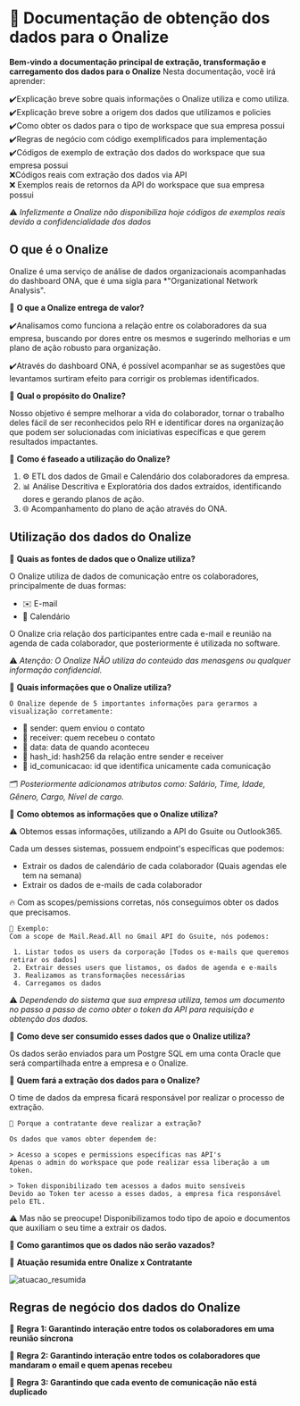 # 🌊 Documentação de obtenção dos dados para o Onalize

**Bem-vindo a documentação principal de extração, transformação e carregamento dos dados para o Onalize**
Nesta documentação, você irá aprender:

✔️Explicação breve sobre quais informações o Onalize utiliza e como utiliza. <br>
✔️Explicação breve sobre a origem dos dados que utilizamos e policies <br>
✔️Como obter os dados para o tipo de workspace que sua empresa possui <br>
✔️Regras de negócio com código exemplificados para implementação <br>
✔️Códigos de exemplo de extração dos dados do workspace que sua empresa possui <br>
❌Códigos reais com extração dos dados via API <br>
❌ Exemplos reais de retornos da API do workspace que sua empresa possui <br>

⚠️ *Infelizmente a Onalize não disponibiliza hoje códigos de exemplos reais devido a confidencialidade dos dados*

## O que é o Onalize

Onalize é uma serviço de análise de dados organizacionais acompanhadas do dashboard ONA, que é uma sigla para *"Organizational Network Analysis".

📌 **O que a Onalize entrega de valor?**

✔️Analisamos como funciona a relação entre os colaboradores da sua empresa, buscando por dores entre os mesmos e sugerindo melhorias e um plano de ação robusto para organização.  

✔️Através do dashboard ONA, é possível acompanhar se as sugestões que levantamos surtiram efeito para corrigir os problemas identificados.

📌 **Qual o propósito do Onalize?**

Nosso objetivo é sempre melhorar a vida do colaborador, tornar o trabalho deles fácil de ser reconhecidos pelo RH e identificar dores na organização que podem ser solucionadas com iniciativas específicas e que gerem resultados impactantes.

📌 **Como é faseado a utilização do Onalize?**

 1. ⚙️ ETL dos dados de Gmail e Calendário dos colaboradores da empresa.
 2. 📊 Análise Descritiva e Exploratória dos dados extraídos, identificando dores e gerando planos de ação.
 3. 🌐 Acompanhamento do plano de ação através do ONA.

##  Utilização dos dados do Onalize

📌 **Quais as fontes de dados que o Onalize utiliza?**

O Onalize utiliza de dados de comunicação entre os colaboradores, principalmente de duas formas:
 - ✉️ E-mail 
 - 📆 Calendário

O Onalize cria relação dos participantes entre cada e-mail e reunião na agenda de cada colaborador, que posteriormente é utilizada no software.

⚠️ *Atenção: O Onalize NÃO utiliza do conteúdo das menasgens ou qualquer informação confidencial.*

📌 **Quais informações que o Onalize utiliza?**

    O Onalize depende de 5 importantes informações para gerarmos a visualização corretamente:

* 📌 sender: quem enviou o contato
* 📌 receiver: quem recebeu o contato
* 📅 data: data de quando aconteceu
* 🔹 hash_id: hash256 da relação entre sender e receiver
* 🔹 id_comunicacao: id que identifica unicamente cada comunicação

🗂️ *Posteriormente adicionamos atributos como: Salário, Time, Idade, Gênero, Cargo, Nível de cargo.*

📌 **Como obtemos as informações que o Onalize utiliza?**

⚠️ Obtemos essas informações, utilizando a API do Gsuite ou Outlook365.

Cada um desses sistemas, possuem endpoint's específicas que podemos:
 - Extrair os dados de calendário de cada colaborador (Quais agendas ele tem na semana)
 - Extrair os dados de e-mails de cada colaborador

🔥 Com as scopes/pemissions corretas, nós conseguimos obter os dados que precisamos.

    📌 Exemplo:
    Com a scope de Mail.Read.All no Gmail API do Gsuite, nós podemos:
    
     1. Listar todos os users da corporação [Todos os e-mails que queremos retirar os dados]
     2. Extrair desses users que listamos, os dados de agenda e e-mails
     3. Realizamos as transformações necessárias
     4. Carregamos os dados

⚠️ *Dependendo do sistema que sua empresa utiliza, temos um documento no passo a passo de como obter o token da API para requisição e obtenção dos dados.*

📌 **Como deve ser consumido esses dados que o Onalize utiliza?**

Os dados serão enviados para um Postgre SQL em uma conta Oracle que será compartilhada entre a empresa e o Onalize.

📌 **Quem fará a extração dos dados para o Onalize?**

O time de dados da empresa ficará responsável por realizar o processo de extração.

    📌 Porque a contratante deve realizar a extração?
	
	Os dados que vamos obter dependem de:
	
	> Acesso a scopes e permissions específicas nas API's
	Apenas o admin do workspace que pode realizar essa liberação a um token.
	
	> Token disponibilizado tem acessos a dados muito sensíveis
	Devido ao Token ter acesso a esses dados, a empresa fica responsável pelo ETL.
	
⚠️ Mas não se preocupe! Disponibilizamos todo tipo de apoio e documentos que auxiliam o seu time a extrair os dados.

📌 **Como garantimos que os dados não serão vazados?**

📌 **Atuação resumida entre Onalize x Contratante**

![atuacao_resumida](atuacao_resumida.PNG)

##  Regras de negócio dos dados do Onalize

📌 **Regra 1: Garantindo interação entre todos os colaboradores em uma reunião síncrona**


📌 **Regra 2: Garantindo interação entre todos os colaboradores que mandaram o email e quem apenas recebeu**


📌 **Regra 3: Garantindo que cada evento de comunicação não está duplicado**



